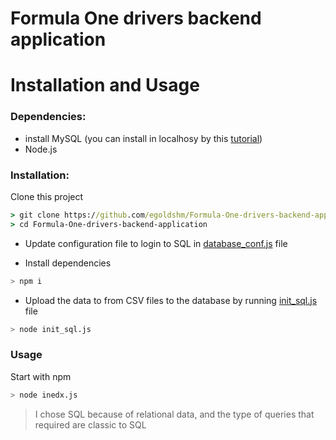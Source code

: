 <h1> Formula One drivers backend application </h1>

# Installation and Usage

### Dependencies:

- install MySQL (you can install in localhosy by this [tutorial](https://ladvien.com/data-analytics-mysql-localhost-setup/))
- Node.js

### Installation:

Clone this project

```cmd
> git clone https://github.com/egoldshm/Formula-One-drivers-backend-application
> cd Formula-One-drivers-backend-application
```

- Update configuration file to login to SQL in [database_conf.js](database_conf.js) file 

- Install dependencies

```bash
> npm i
```

- Upload the data to from CSV files to the database by running [init_sql.js](init_sql.js) file 
```bash
> node init_sql.js
```

### Usage

Start with npm

```bash
> node inedx.js
```

 > I chose SQL because of relational data, and the type of queries that required are classic to SQL
